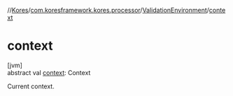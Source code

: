//[Kores](../../../index.md)/[com.koresframework.kores.processor](../index.md)/[ValidationEnvironment](index.md)/[context](context.md)

# context

[jvm]\
abstract val [context](context.md): Context

Current context.
